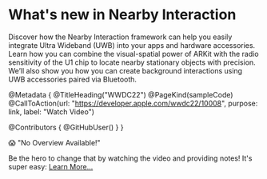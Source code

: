 # What's new in Nearby Interaction

Discover how the Nearby Interaction framework can help you easily integrate Ultra Wideband (UWB) into your apps and hardware accessories. Learn how you can combine the visual-spatial power of ARKit with the radio sensitivity of the U1 chip to locate nearby stationary objects with precision. We’ll also show you how you can create background interactions using UWB accessories paired via Bluetooth.

@Metadata {
   @TitleHeading("WWDC22")
   @PageKind(sampleCode)
   @CallToAction(url: "https://developer.apple.com/wwdc22/10008", purpose: link, label: "Watch Video")

   @Contributors {
      @GitHubUser(<replace this with your GitHub handle>)
   }
}

😱 "No Overview Available!"

Be the hero to change that by watching the video and providing notes! It's super easy:
 [Learn More…](https://wwdcnotes.github.io/WWDCNotes/documentation/wwdcnotes/contributing)

